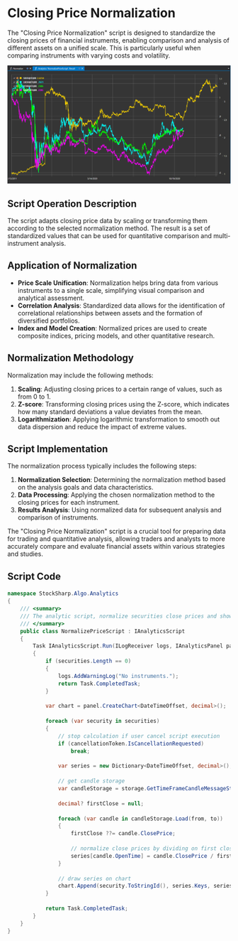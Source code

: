 # Closing Price Normalization

The "Closing Price Normalization" script is designed to standardize the closing prices of financial instruments, enabling comparison and analysis of different assets on a unified scale. This is particularly useful when comparing instruments with varying costs and volatility.

![hydra_analitics_normalize](../../../../images/hydra_analitics_normalize.png)

## Script Operation Description

The script adapts closing price data by scaling or transforming them according to the selected normalization method. The result is a set of standardized values that can be used for quantitative comparison and multi-instrument analysis.

## Application of Normalization

- **Price Scale Unification**: Normalization helps bring data from various instruments to a single scale, simplifying visual comparison and analytical assessment.
- **Correlation Analysis**: Standardized data allows for the identification of correlational relationships between assets and the formation of diversified portfolios.
- **Index and Model Creation**: Normalized prices are used to create composite indices, pricing models, and other quantitative research.

## Normalization Methodology

Normalization may include the following methods:

1. **Scaling**: Adjusting closing prices to a certain range of values, such as from 0 to 1.
2. **Z-score**: Transforming closing prices using the Z-score, which indicates how many standard deviations a value deviates from the mean.
3. **Logarithmization**: Applying logarithmic transformation to smooth out data dispersion and reduce the impact of extreme values.

## Script Implementation

The normalization process typically includes the following steps:

1. **Normalization Selection**: Determining the normalization method based on the analysis goals and data characteristics.
2. **Data Processing**: Applying the chosen normalization method to the closing prices for each instrument.
3. **Results Analysis**: Using normalized data for subsequent analysis and comparison of instruments.

The "Closing Price Normalization" script is a crucial tool for preparing data for trading and quantitative analysis, allowing traders and analysts to more accurately compare and evaluate financial assets within various strategies and studies.

## Script Code

```cs
namespace StockSharp.Algo.Analytics
{
	/// <summary>
	/// The analytic script, normalize securities close prices and shows on same chart.
	/// </summary>
	public class NormalizePriceScript : IAnalyticsScript
	{
		Task IAnalyticsScript.Run(ILogReceiver logs, IAnalyticsPanel panel, SecurityId[] securities, DateTime from, DateTime to, IStorageRegistry storage, IMarketDataDrive drive, StorageFormats format, TimeSpan timeFrame, CancellationToken cancellationToken)
		{
			if (securities.Length == 0)
			{
				logs.AddWarningLog("No instruments.");
				return Task.CompletedTask;
			}

			var chart = panel.CreateChart<DateTimeOffset, decimal>();

			foreach (var security in securities)
			{
				// stop calculation if user cancel script execution
				if (cancellationToken.IsCancellationRequested)
					break;

				var series = new Dictionary<DateTimeOffset, decimal>();

				// get candle storage
				var candleStorage = storage.GetTimeFrameCandleMessageStorage(security, timeFrame, drive, format);

				decimal? firstClose = null;

				foreach (var candle in candleStorage.Load(from, to))
				{
					firstClose ??= candle.ClosePrice;

					// normalize close prices by dividing on first close
					series[candle.OpenTime] = candle.ClosePrice / firstClose.Value;
				}

				// draw series on chart
				chart.Append(security.ToStringId(), series.Keys, series.Values);
			}

			return Task.CompletedTask;
		}
	}
}
```